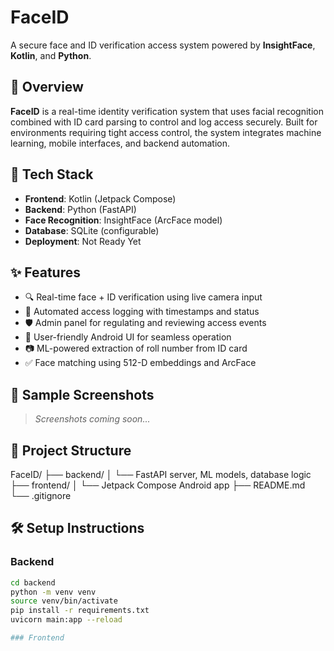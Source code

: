 # FaceID

A secure face and ID verification access system powered by **InsightFace**, **Kotlin**, and **Python**.

## 🚀 Overview

**FaceID** is a real-time identity verification system that uses facial recognition combined with ID card parsing to control and log access securely. Built for environments requiring tight access control, the system integrates machine learning, mobile interfaces, and backend automation.

## 🧠 Tech Stack

- **Frontend**: Kotlin (Jetpack Compose)
- **Backend**: Python (FastAPI)
- **Face Recognition**: InsightFace (ArcFace model)
- **Database**: SQLite (configurable)
- **Deployment**: Not Ready Yet

## ✨ Features

- 🔍 Real-time face + ID verification using live camera input
- 🧾 Automated access logging with timestamps and status
- 🛡️ Admin panel for regulating and reviewing access events
- 📱 User-friendly Android UI for seamless operation
- 📷 ML-powered extraction of roll number from ID card
- ✅ Face matching using 512-D embeddings and ArcFace

## 📸 Sample Screenshots

> _Screenshots coming soon..._

## 📂 Project Structure

FaceID/
├── backend/
│   └── FastAPI server, ML models, database logic
├── frontend/
│   └── Jetpack Compose Android app
├── README.md
└── .gitignore

## 🛠️ Setup Instructions

### Backend

```bash
cd backend
python -m venv venv
source venv/bin/activate
pip install -r requirements.txt
uvicorn main:app --reload

### Frontend
